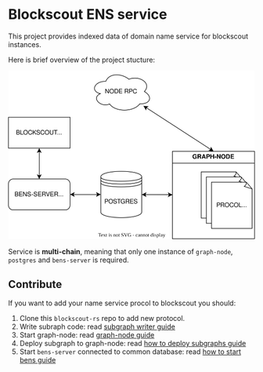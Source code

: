 # Blockscout ENS service

This project provides indexed data of domain name service for blockscout instances.

Here is brief overview of the project stucture:

![bens-structure](images/bens.drawio.svg)

Service is **multi-chain**, meaning that only one instance of `graph-node`, `postgres` and `bens-server` is required.

## Contribute

If you want to add your name service procol to blockscout you should:

1. Clone this `blockscout-rs` repo to add new protocol.
1. Write subraph code: read [subgraph writer guide](./graph-node/subgraph-writer/README.md#howto-create-subgraph-for-your-domain-name-protocol)
1. Start graph-node: read [graph-node guide](./graph-node/README.md#start-locally-using-docker-compose)
1. Deploy subgraph to graph-node: read [how to deploy subgraphs guide](./graph-node/subgraphs/README.md#deploy-subgraph-to-graph-node)
1. Start `bens-server` connected to common database: read [how to start bens guide](./bens-server/README.md#to-start-locally)

